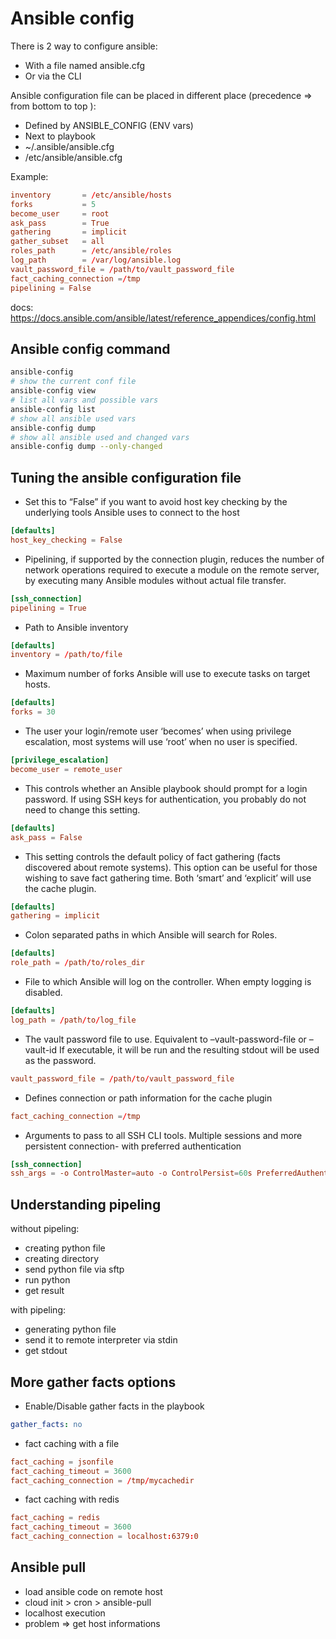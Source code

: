 # Ansible config

There is 2 way to configure ansible:

- With a file named ansible.cfg
- Or via the CLI

Ansible configuration file can be placed in different place (precedence => from bottom to top ):

- Defined by ANSIBLE_CONFIG (ENV vars)
- Next to playbook
- ~/.ansible/ansible.cfg
- /etc/ansible/ansible.cfg

Example:

```conf
inventory       = /etc/ansible/hosts
forks           = 5
become_user     = root
ask_pass        = True
gathering       = implicit
gather_subset   = all
roles_path      = /etc/ansible/roles
log_path        = /var/log/ansible.log
vault_password_file = /path/to/vault_password_file
fact_caching_connection =/tmp
pipelining = False
```

docs: <https://docs.ansible.com/ansible/latest/reference_appendices/config.html>

## Ansible config command

```bash
ansible-config
# show the current conf file
ansible-config view
# list all vars and possible vars
ansible-config list 
# show all ansible used vars
ansible-config dump
# show all ansible used and changed vars
ansible-config dump --only-changed
```

## Tuning the ansible configuration file

- Set this to “False” if you want to avoid host key checking by the underlying tools Ansible uses to connect to the host

```conf
[defaults]
host_key_checking = False
```

- Pipelining, if supported by the connection plugin, reduces the number of network operations required to execute a module on the remote server, by executing many Ansible modules without actual file transfer.

```conf
[ssh_connection]
pipelining = True
```

- Path to Ansible inventory

```conf
[defaults]
inventory = /path/to/file
```

- Maximum number of forks Ansible will use to execute tasks on target hosts.

```conf
[defaults]
forks = 30
```

- The user your login/remote user ‘becomes’ when using privilege escalation, most systems will use ‘root’ when no user is specified.

```conf
[privilege_escalation]
become_user = remote_user
```

- This controls whether an Ansible playbook should prompt for a login password. If using SSH keys for authentication, you probably do not need to change this setting.

```conf
[defaults]
ask_pass = False
```

- This setting controls the default policy of fact gathering (facts discovered about remote systems). This option can be useful for those wishing to save fact gathering time. Both ‘smart’ and ‘explicit’ will use the cache plugin.

```conf
[defaults]
gathering = implicit
```

- Colon separated paths in which Ansible will search for Roles.

```conf
[defaults]
role_path = /path/to/roles_dir
```

- File to which Ansible will log on the controller. When empty logging is disabled.

```conf
[defaults]
log_path = /path/to/log_file
```

- The vault password file to use. Equivalent to –vault-password-file or –vault-id If executable, it will be run and the resulting stdout will be used as the password.

```conf
vault_password_file = /path/to/vault_password_file
```

- Defines connection or path information for the cache plugin

```conf
fact_caching_connection =/tmp
```

- Arguments to pass to all SSH CLI tools. Multiple sessions and more persistent connection- with preferred authentication

```conf
[ssh_connection]
ssh_args = -o ControlMaster=auto -o ControlPersist=60s PreferredAuthentications=publickey
```

## Understanding pipeling

without pipeling:

- creating python file
- creating directory
- send python file via sftp
- run python
- get result

with pipeling:

- generating python file
- send it to remote interpreter via stdin
- get stdout

## More gather facts options

- Enable/Disable gather facts in the playbook

```yaml
gather_facts: no
```

- fact caching with a file

```conf
fact_caching = jsonfile
fact_caching_timeout = 3600
fact_caching_connection = /tmp/mycachedir
```

- fact caching with redis

```conf
fact_caching = redis
fact_caching_timeout = 3600
fact_caching_connection = localhost:6379:0
```

## Ansible pull

- load ansible code on remote host
- cloud init > cron > ansible-pull
- localhost execution
- problem => get host informations
